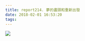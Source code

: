 ```yaml
---
title: report214. 夢的盡頭和重新出發
date: 2018-02-01 16:53:20
tags:
---
```

![](https://i.loli.net/2018/02/03/5a7559eddc70a.jpg)